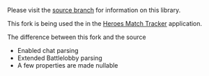 Please visit the [source branch](https://github.com/barrett777/Heroes.ReplayParser) for information on this library.

This fork is being used the in the [Heroes Match Tracker](https://github.com/koliva8245/HeroesMatchTracker) application. 

The difference between this fork and the source
* Enabled chat parsing
* Extended Battlelobby parsing
* A few properties are made nullable
